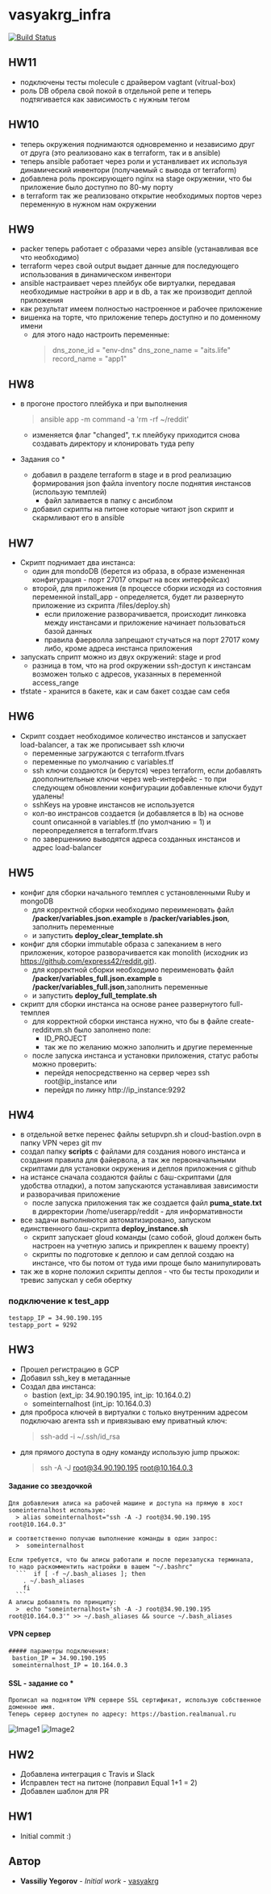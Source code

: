 # vasyakrg_infra
[![Build Status](https://travis-ci.com/otus-devops-2019-05/vasyakrg_infra.svg?branch=ansible-3)](https://travis-ci.com/otus-devops-2019-05/vasyakrg_infra)

## HW11
  * подключены тесты molecule с драйвером vagtant (vitrual-box)
  * роль DB обрела свой покой в отдельной репе и теперь подтягивается как зависимость с нужным тегом

## HW10
  * теперь окружения поднимаются одновременно и независимо друг от друга (это реализовано как в terraform, так и в ansible)
  * теперь ansible работает через роли и устанвливает их используя динамический инвентори (получаемый с вывода от terraform)
  * добавлена роль проксирующего nginx на stage окружении, что бы приложение было доступно по 80-му порту
  * в terraform так же реализовано открытие необходимых портов через переменную в нужном нам окружении

## HW9
  * packer теперь работает с образами через ansible (устанавливая все что необходимо)
  * terraform через свой output выдает данные для последующего использования в динамическом инвентори
  * ansible настраивает через плейбук обе виртуалки, передавая необходимые настройки в app и в db, а так же производит деплой приложения
  * как результат имеем полностью настроенное и рабочее приложение
  * вишенка на торте, что приложение теперь доступно и по доменному имени
    - для этого надо настроить переменные:   
      > dns_zone_id   = "env-dns"
      > dns_zone_name = "aits.life"
      > record_name   = "app1"

## HW8
  * в прогоне простого плейбука и при выполнения
    > ansible app -m command -a 'rm -rf ~/reddit'

    - изменяется флаг "changed", т.к плейбуку приходится снова создавать директору и клонировать туда репу

  * Задания со *
    - добавил в разделе terraform в stage и в prod реализацию формирования json файла inventory после поднятия инстансов (использую темплей)
      - файл заливается в папку с ансиблом
    - добавил скрипты на питоне которые читают json скрипт и скармливают его в ansible

## HW7
  * Скрипт поднимает два инстанса:
    - один для mondoDB (берется из образа, в образе измененная конфигурация - порт 27017 открыт на всех интерфейсах)
    - второй, для приложения (в процессе сборки исходя из состояния переменной install_app - определяется, будет ли развернуто приложение из скрипта /files/deploy.sh)
      - если приложение разворачивается, происходит линковка между инстансами и приложение начинает пользоваться базой данных
      - правила фаерволла запрещают стучаться на порт 27017 кому либо, кроме адреса инстанса приложения
  * запускать сприпт можно из двух окружений: stage и prod
    - разница в том, что на prod окружении ssh-доступ к инстансам возможен только с адресов, указанных в переменной access_range
  * tfstate - хранится в бакете, как и сам бакет создае сам себя

## HW6
  * Скрипт создает необходимое количество инстансов и запускает load-balancer, а так же прописывает ssh ключи
    - переменные загружаются с terraform.tfvars
    - переменные по умолчанию с variables.tf
    - ssh ключи создаются (и берутся) через terraform, если добавлять доополнительные ключи через web-интерфейс - то при следующем обновлении конфигурации добавленные ключи будут удалены!
    - sshKeys на уровне инстансов не используется
    - кол-во инстрансов создается (и добавляется в lb) на основе count описанной в variables.tf (по умолчанию = 1) и переопределяется в terraform.tfvars
    - по завершениию выводятся адреса созданных инстансов и адрес load-balancer

## HW5
* конфиг для сборки начального темплея с установленными Ruby и mongoDB
  - для корректной сборки необходимо переименовать файл **/packer/variables.json.example** в **/packer/variables.json**, заполнить переменные
  - и запустить **deploy_clear_template.sh**
* конфиг для сборки immutable образа с запеканием в него приложеник, которое разворачивается как monolith (исходник из https://github.com/express42/reddit.git).
  - для корректной сборки необходимо переименовать файл **/packer/variables_full.json.example** в **/packer/variables_full.json**,заполнить переменные
  - и запустить **deploy_full_template.sh**
* скрипт для сборки инстанса на основе ранее развернутого full-темплея
  - для корректной сборки инстанса нужно, что бы в файле create-redditvm.sh было заполнено поле:
    - ID_PROJECT
    - так же по желанию можно заполнить и другие переменные
  - после запуска инстанса и установки приложения, статус работы можно проверить:
    - перейдя непосредственно на сервер через ssh root@ip_instance или
    - перейдя по линку http://ip_instance:9292

## HW4
* в отдельной ветке перенес файлы setupvpn.sh и cloud-bastion.ovpn в папку VPN через git mv
* создал папку **scripts** с файлами для создания нового инстанса и создания правила для файервола, а так же первоначальными скриптами для установки окружения и деплоя приложения с github
* на истансе сначала создаются файлы с баш-скриптами (для удобства отладки), а потом запускаются устанавливая зависимости и разворачивая приложение
    * после запуска приложения так же создается файл **puma_state.txt** в дирректории /home/userapp/reddit - для информативности
* все задачи выполняются автоматизировано, запуском единственного баш-скрипта **deploy_instance.sh**
    * скрипт запускает gloud команды (само собой, gloud должен быть настроен на учетную запись и прикреплен к вашему проекту)
    * скрипты по подготовке к деплою и сам деплой создаю на инстансе, что бы потом от туда ими проще было манипулировать
* так же в корне положил скрипты деплоя - что бы тесты проходили и тревис запускал у себя обертку

### подключение к test_app
    testapp_IP = 34.90.190.195
    testapp_port = 9292

## HW3
  * Прошел регистрацию в GCP
  * Добавил ssh_key в метаданные
  * Создал два инстанса:
     - bastion (ext_ip: 34.90.190.195, int_ip: 10.164.0.2)
     - someinternalhost	(int_ip: 10.164.0.3)
   * для проброса ключей в виртуалки с только внутренним адресом подключаю агента ssh и привязываю ему приватный ключ:
        > ssh-add -i ~/.ssh/id_rsa  
   * для прямого доступа в одну команду использую jump прыжок:
      > ssh -A -J root@34.90.190.195 root@10.164.0.3
#### Задание со звездочкой
    Для добавления алиса на рабочей машине и доступа на прямую в хост someinternalhost использую:
      > alias someinternalhost="ssh -A -J root@34.90.190.195 root@10.164.0.3"

    и соответственно получаю выполнение команды в один запрос:
      >  someinternalhost

    Если требуется, что бы алисы работали и после перезапуска терминала, то надо раскомментить настройки в вашем "~/.bashrc"
      ```  if [ -f ~/.bash_aliases ]; then
        . ~/.bash_aliases
        fi
      ```  
    А алисы добавлять по принципу:
      >  echo "someinternalhost='sh -A -J root@34.90.190.195 root@10.164.0.3'" >> ~/.bash_aliases && source ~/.bash_aliases

#### VPN сервер
    ##### параметры подключения:
     bastion_IP = 34.90.190.195
     someinternalhost_IP = 10.164.0.3
#### SSL - задание со *
    Прописал на поднятом VPN сервере SSL сертификат, использую собственное доменное имя.
    Теперь сервер доступен по адресу: https://bastion.realmanual.ru

![Image1](https://realmanual.ru/devops-img/1.jpeg)
![Image2](https://realmanual.ru/devops-img/2.jpeg)

## HW2
 * Добавлена интеграция с Travis и Slack
 * Исправлен тест на питоне (поправил Equal 1+1 = 2)
 * Добавлен шаблон для PR

## HW1
  * Initial commit :)


## Автор

   * **Vassiliy Yegorov** - *Initial work* - [vasyakrg](https://github.com/otus-devops-2019-05/vasyakrg_infra)
